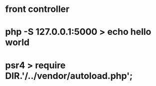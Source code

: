 # front controller
# php -S 127.0.0.1:5000 > echo hello world
# psr4 > require __DIR__.'/../vendor/autoload.php';